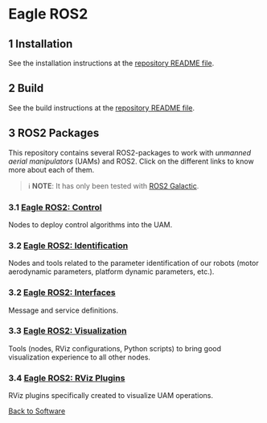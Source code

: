 # Eagle ROS2

## 1 Installation

See the installation instructions at the [repository README file](https://github.com/hidro-iri/eagle_ros2#1-installation).

## 2 Build
See the build instructions at the [repository README file](https://github.com/hidro-iri/eagle_ros2#2-build).

## 3 ROS2 Packages

This repository contains several ROS2-packages to work with *unmanned aerial manipulators* (UAMs) and ROS2. Click on the different links to know more about each of them.

> :information_source: **NOTE**: It has only been tested with [ROS2 Galactic](https://docs.ros.org/en/galactic/index.html).


### 3.1 [Eagle ROS2: Control](control/README.md)
Nodes to deploy control algorithms into the UAM.

### 3.2 [Eagle ROS2: Identification](identification.md)
Nodes and tools related to the parameter identification of our robots (motor aerodynamic parameters, platform dynamic parameters, etc.).

### 3.2 [Eagle ROS2: Interfaces](interfaces.md)
Message and service definitions.

### 3.3 [Eagle ROS2: Visualization](visualization.md)
Tools (nodes, RViz configurations, Python scripts) to bring good visualization experience to all other nodes.

### 3.4 [Eagle ROS2: RViz Plugins](rviz_plugins.md)
RViz plugins specifically created to visualize UAM operations.


[Back to Software](../README.md)